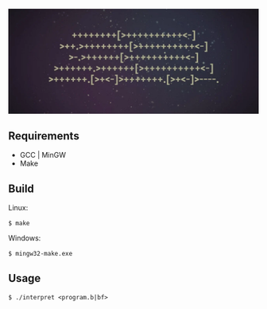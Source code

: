 ![screenshot](assets/bf.jpg)

## Requirements
- GCC | MinGW
- Make

## Build
Linux:
```
$ make
```
Windows:
```
$ mingw32-make.exe
```
## Usage
```
$ ./interpret <program.b|bf>
```
